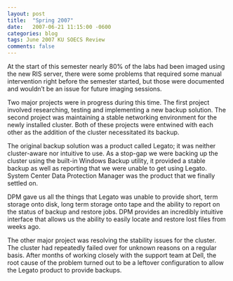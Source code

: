 ```yaml
---
layout: post
title:  "Spring 2007"
date:   2007-06-21 11:15:00 -0600
categories: blog
tags: June 2007 KU SOECS Review
comments: false
---
```

At the start of this semester nearly 80% of the labs had been imaged using the new RIS server, there were some problems that required some manual intervention right before the semester started, but those were documented and wouldn’t be an issue for future imaging sessions.

Two major projects were in progress during this time. The first project involved researching, testing and implementing a new backup solution. The second project was maintaining a stable networking environment for the newly installed cluster. Both of these projects were entwined with each other as the addition of the cluster necessitated its backup.

The original backup solution was a product called Legato; it was neither cluster-aware nor intuitive to use. As a stop-gap we were backing up the cluster using the built-in Windows Backup utility, it provided a stable backup as well as reporting that we were unable to get using Legato. System Center Data Protection Manager was the product that we finally settled on.

DPM gave us all the things that Legato was unable to provide short, term storage onto disk, long term storage onto tape and the ability to report on the status of backup and restore jobs. DPM provides an incredibly intuitive interface that allows us the ability to easily locate and restore lost files from weeks ago.

The other major project was resolving the stability issues for the cluster. The cluster had repeatedly failed over for unknown reasons on a regular basis. After months of working closely with the support team at Dell, the root cause of the problem turned out to be a leftover configuration to allow the Legato product to provide backups.